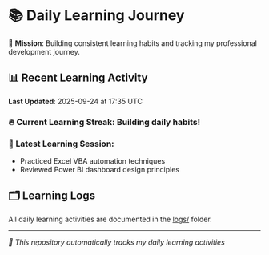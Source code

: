 # 📚 Daily Learning Journey

🎯 **Mission**: Building consistent learning habits and tracking my professional development journey.

## 📊 Recent Learning Activity

**Last Updated**: 2025-09-24 at 17:35 UTC

### 🔥 Current Learning Streak: Building daily habits!

### 📝 Latest Learning Session:
- Practiced Excel VBA automation techniques
- Reviewed Power BI dashboard design principles

## 🗂️ Learning Logs

All daily learning activities are documented in the [logs/](./logs/) folder.

---
*🤖 This repository automatically tracks my daily learning activities*
